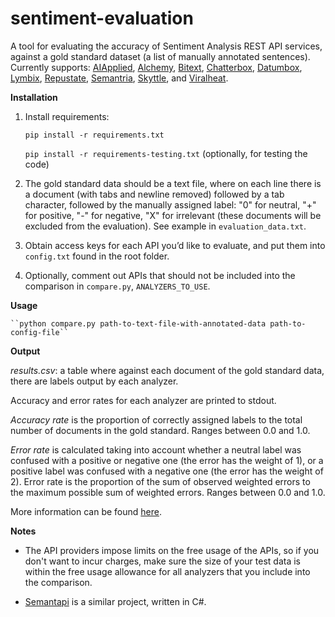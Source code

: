 sentiment-evaluation
====================

A tool for evaluating the accuracy of Sentiment Analysis REST API services, against a gold standard dataset (a list of manually annotated sentences). Currently supports: [AIApplied](https://ai-applied.squarespace.com/), [Alchemy](http://www.alchemyapi.com/), [Bitext](http://www.bitext.com/bitext-api-2.html), [Chatterbox](http://chatterbox.co/), [Datumbox](http://www.datumbox.com/machine-learning-api/), [Lymbix](http://www.lymbix.com/), [Repustate](https://www.repustate.com/), [Semantria](https://semantria.com/), [Skyttle](http://www.skyttle.com/), and [Viralheat](https://app.viralheat.com/developer).

**Installation**

1. Install requirements:

    ``pip install -r requirements.txt``

    ``pip install -r requirements-testing.txt`` (optionally, for testing the code)

2. The gold standard data should be a text file, where on each line there is a document (with tabs and newline removed) followed by a tab character, followed by the manually assigned label: "0" for neutral, "+" for positive, "-" for negative, "X" for irrelevant (these documents will be excluded from the evaluation). See example in ``evaluation_data.txt``.

3. Obtain access keys for each API you’d like to evaluate, and put them into ``config.txt`` found in the root folder.

4. Optionally, comment out APIs that should not be included into the comparison in ``compare.py``, ``ANALYZERS_TO_USE``.

**Usage**

    ``python compare.py path-to-text-file-with-annotated-data path-to-config-file``

**Output**

*results.csv*: a table where against each document of the gold standard data, there are labels output by each analyzer.

Accuracy and error rates for each analyzer are printed to stdout.

*Accuracy rate* is the proportion of correctly assigned labels to the total number of documents in the gold standard. Ranges between 0.0 and 1.0.

*Error rate* is calculated taking into account whether a neutral label was confused with a positive or negative one (the error has the weight of 1), or a positive label was confused with a negative one (the error has the weight of 2). Error rate is the proportion of the sum of observed weighted errors to the maximum possible sum of weighted errors. Ranges between 0.0 and 1.0.

More information can be found [here](http://blog.skyttle.com/?p=100).

**Notes**

* The API providers impose limits on the free usage of the APIs, so if you don't want to incur charges, make sure the size of your test data is within the free usage allowance for all analyzers that you include into the comparison.

* [Semantapi](http://www.semantapi.com/) is a similar project, written in C#.

